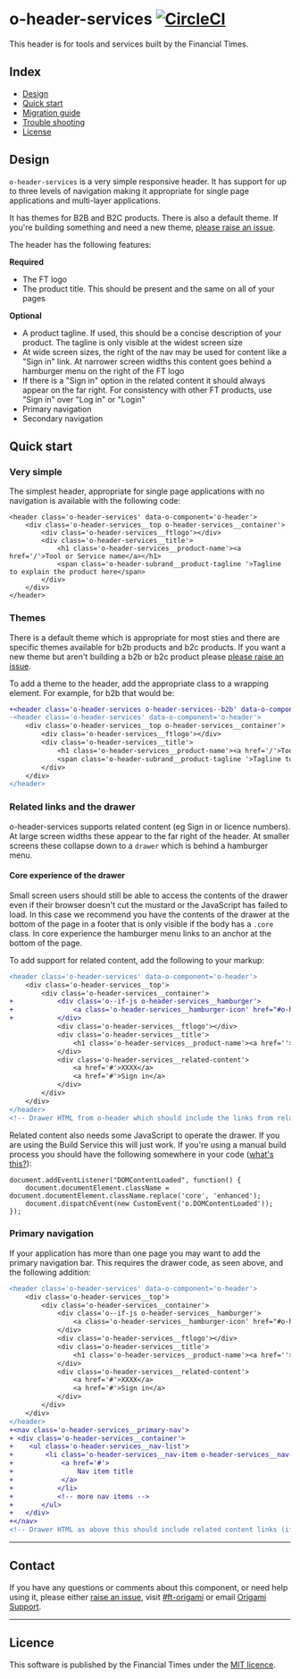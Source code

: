 # o-header-services [![CircleCI](https://circleci.com/gh/Financial-Times/o-header.png?style=shield&circle-token=41f2b7b7e669f2d4adb55ad97cf755d3ed4b93c3)](https://circleci.com/gh/Financial-Times/o-header-services)

This header is for tools and services built by the Financial Times.

## Index
- [Design](#design)
- [Quick start](#quick-start)
- [Migration guide](#migration-guide)
- [Trouble shooting](#trouble-shooting)
- [License](#license)

## Design
`o-header-services` is a very simple responsive header. It has support for up to three levels of navigation making it appropriate for single page applications and multi-layer applications.

It has themes for B2B and B2C products. There is also a default theme. If you're building something and need a new theme, [please raise an issue](../../issues).

The header has the following features:

**Required**
- The FT logo
- The product title. This should be present and the same on all of your pages

**Optional**
- A product tagline. If used, this should be a concise description of your product. The tagline is only visible at the widest screen size
- At wide screen sizes, the right of the nav may be used for content like a "Sign in" link. At narrower screen widths this content goes behind a hamburger menu on the right of the FT logo
- If there is a "Sign in" option in the related content it should always appear on the far right. For consistency with other FT products, use "Sign in" over "Log in" or "Login"
- Primary navigation
- Secondary navigation


## Quick start

### Very simple
The simplest header, appropriate for single page applications with no navigation is available with the following code:

```
<header class='o-header-services' data-o-component='o-header'>
	<div class='o-header-services__top o-header-services__container'>
		<div class='o-header-services__ftlogo'></div>
		<div class='o-header-services__title'>
			<h1 class='o-header-services__product-name'><a href='/'>Tool or Service name</a></h1>
			<span class='o-header-subrand__product-tagline '>Tagline to explain the product here</span>
		</div>
	</div>
</header>
```

### Themes
There is a default theme which is appropriate for most sties and there are specific themes available for b2b products and b2c products. If you want a new theme but aren't building a b2b or b2c product please [please raise an issue](../../issues).

To add a theme to the header, add the appropriate class to a wrapping element. For example, for b2b that would be:

```diff
+<header class='o-header-services o-header-services--b2b' data-o-component='o-header'>
-<header class='o-header-services' data-o-component='o-header'>
	<div class='o-header-services__top o-header-services__container'>
		<div class='o-header-services__ftlogo'></div>
		<div class='o-header-services__title'>
			<h1 class='o-header-services__product-name'><a href='/'>Tool or Service name</a></h1>
			<span class='o-header-subrand__product-tagline '>Tagline to explain the product here</span>
		</div>
	</div>
</header>
```

### Related links and the drawer

o-header-services supports related content (eg Sign in or licence numbers). At large screen widths these appear to the far right of the header. At smaller screens these collapse down to a `drawer` which is behind a hamburger menu.

#### Core experience of the drawer

Small screen users should still be able to access the contents of the drawer even if their browser doesn't cut the mustard or the JavaScript has failed to load. In this case we recommend you have the contents of the drawer at the bottom of the page in a footer that is only visible if the body has a `.core` class. In core experience the hamburger menu links to an anchor at the bottom of the page.

To add support for related content, add the following to your markup:

```diff
<header class='o-header-services' data-o-component='o-header'>
	<div class='o-header-services__top'>
		<div class='o-header-services__container'>
+			<div class='o--if-js o-header-services__hamburger'>
+				<a class='o-header-services__hamburger-icon' href="#o-header-drawer"	aria-controls="o-header-drawer"><span class="o-header__visually-hidden">Menu</span></a>
+			</div>
			<div class='o-header-services__ftlogo'></div>
			<div class='o-header-services__title'>
				<h1 class='o-header-services__product-name'><a href=''>Tool or Service name</a></h1><span class='o-header-subrand__product-tagline '>Tagline to explain the product here</span>
			</div>
			<div class='o-header-services__related-content'>
				<a href='#'>XXXX</a>
				<a href='#'>Sign in</a>
			</div>
		</div>
	</div>
</header>
<!-- Drawer HTML from o-header which should include the links from related content. -->
```

Related content also needs some JavaScript to operate the drawer. If you are using the Build Service this will just work. If you're using a manual build process you should have the following somewhere in your code ([what's this?](http://origami.ft.com/docs/developer-guide/modules/initialising-modules/)):

```
document.addEventListener("DOMContentLoaded", function() {
	document.documentElement.className = document.documentElement.className.replace('core', 'enhanced');
	document.dispatchEvent(new CustomEvent('o.DOMContentLoaded'));
});
```

### Primary navigation

If your application has more than one page you may want to add the primary navigation bar.
This requires the drawer code, as seen above, and the following addition:

```diff
<header class='o-header-services' data-o-component='o-header'>
	<div class='o-header-services__top'>
		<div class='o-header-services__container'>
			<div class='o--if-js o-header-services__hamburger'>
				<a class='o-header-services__hamburger-icon' href="#o-header-drawer"	aria-controls="o-header-drawer"><span class="o-header__visually-hidden">Menu</span></a>
			</div>
			<div class='o-header-services__ftlogo'></div>
			<div class='o-header-services__title'>
				<h1 class='o-header-services__product-name'><a href=''>Tool or Service name</a></h1><span class='o-header-subrand__product-tagline '>Tagline to explain the product here</span>
			</div>
			<div class='o-header-services__related-content'>
				<a href='#'>XXXX</a>
				<a href='#'>Sign in</a>
			</div>
		</div>
	</div>
</header>
+<nav class='o-header-services__primary-nav'>
+ <div class='o-header-services__container'>
+	 <ul class='o-header-services__nav-list'>
+		 <li class='o-header-services__nav-item o-header-services__nav-item--selected'>
+			 <a href='#'>
+				 Nav item title
+			 </a>
+			</li>
+			<!-- more nav items -->
+		</ul>
+	</div>
+</nav>
<!-- Drawer HTML as above this should include related content links (if any) and nav items-->
```

----

## Contact

If you have any questions or comments about this component, or need help using it, please either [raise an issue](https://github.com/Financial-Times/o-cookie-message/issues), visit [#ft-origami](https://financialtimes.slack.com/messages/ft-origami/) or email [Origami Support](mailto:origami-support@ft.com).

----

## Licence

This software is published by the Financial Times under the [MIT licence](http://opensource.org/licenses/MIT).

